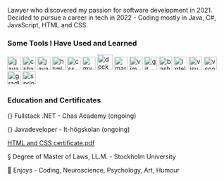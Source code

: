 Lawyer who discovered my passion for software development in 2021. Decided to pursue a career in tech in 2022 - Coding mostly in Java, C#, JavaScript, HTML and CSS. 

<h3>Some Tools I Have Used and Learned</h3>
<p align="left"> 
<img src="https://cdn.jsdelivr.net/gh/devicons/devicon/icons/java/java-original.svg" alt="java" width="30" height="30"/> 
<img src="https://cdn.jsdelivr.net/gh/devicons/devicon/icons/csharp/csharp-original.svg" alt="csharp" width="30" height="30"/> 
<img src="https://cdn.jsdelivr.net/gh/devicons/devicon/icons/javascript/javascript-original.svg" alt="javascript" width="30" height="30"/>
<img src="https://cdn.jsdelivr.net/gh/devicons/devicon/icons/html5/html5-original.svg" alt="html" width="30" height="30"/>
  <img src="https://cdn.jsdelivr.net/gh/devicons/devicon/icons/css3/css3-original.svg" alt="css" width="30" height="30"/>
  <img src="https://cdn.jsdelivr.net/gh/devicons/devicon/icons/mysql/mysql-original.svg" alt="mysql" width="30" height="30"/>
  <img src="https://cdn.jsdelivr.net/gh/devicons/devicon/icons/docker/docker-original.svg" alt="docker" width="35" height="35"/>
  <img src="https://cdn.jsdelivr.net/gh/devicons/devicon/icons/markdown/markdown-original.svg" alt="markdown" width="30" height="30"/>
  <img src="https://cdn.jsdelivr.net/gh/devicons/devicon/icons/vim/vim-original.svg" alt="vim" width="30" height="30"/>
   <img src="https://cdn.jsdelivr.net/gh/devicons/devicon/icons/git/git-original.svg" alt="git" width="30" height="30"/>
  <img src="https://cdn.jsdelivr.net/gh/devicons/devicon/icons/bash/bash-original.svg" alt="bash" width="30" height="30"/>
    <img src="https://cdn.jsdelivr.net/gh/devicons/devicon/icons/intellij/intellij-original.svg" alt="intellij" width="30" height="30"/>
  <img src="https://cdn.jsdelivr.net/gh/devicons/devicon/icons/visualstudio/visualstudio-plain.svg" alt="visual-studio" width="30" height="30"/>
  <img src="https://cdn.jsdelivr.net/gh/devicons/devicon/icons/vscode/vscode-original-wordmark.svg" alt="vscode" width="30" height="30"/>
  <img src="https://cdn.jsdelivr.net/gh/devicons/devicon/icons/gradle/gradle-plain.svg" alt="gradle" width="30" height="30"/>
  <img src="https://cdn.jsdelivr.net/gh/devicons/devicon/icons/spring/spring-original.svg" alt="spring" width="30" height="30"/>
  <p/>
  
  
  <!-- 👋 😊 💜 ✨ -->
  
<h3>Education and Certificates</h3>
<p>{} Fullstack .NET - Chas Academy (ongoing)<p/>
<p>{} Javadeveloper - It-högskolan (ongoing)<p/>

[HTML and CSS certificate.pdf](https://github.com/AnnaAxelsson051/AnnaAxelsson051/files/10249839/HTML.and.CSS.certificate.pdf)

<p>§ Degree of Master of Laws, LL.M. - Stockholm University<p/>

<p>💜 Enjoys - Coding, Neuroscience, Psychology, Art, Humour<p/>
